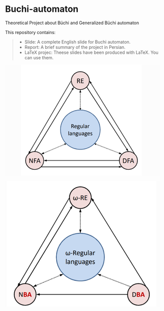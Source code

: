 # Buchi-automaton
Theoretical Project about Büchi and Generalized Büchi automaton

This repository contains:
> * Slide: A complete English slide for Buchi automaton.
> * Report: A brief summary of the project in Persian.
> * LaTeX projec: Theese slides have been produced with LaTeX. You can use them.

![reg](regular.png)

![omega](omega.png)
